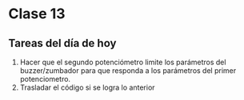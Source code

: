 # Clase 13

## Tareas del día de hoy
1. Hacer que el segundo potenciómetro limite los parámetros del buzzer/zumbador para que responda a los parámetros del primer potenciometro.
2. Trasladar el código si se logra lo anterior
